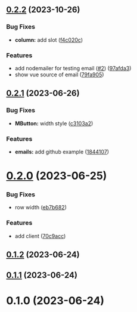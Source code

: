 ## [0.2.2](https://github.com/mysigmail/vue-email/compare/v0.2.1...v0.2.2) (2023-10-26)


### Bug Fixes

* **column:** add slot ([f4c020c](https://github.com/mysigmail/vue-email/commit/f4c020cf5c77621a81445683d8ba04618559fdf8))


### Features

* add nodemailer for testing email ([#2](https://github.com/mysigmail/vue-email/issues/2)) ([97afda3](https://github.com/mysigmail/vue-email/commit/97afda31579f4e6ae416b2e5b1ef6c69d3a23151))
* show vue source of email ([79fa905](https://github.com/mysigmail/vue-email/commit/79fa905b4a576811d73022d858614529eddd089e))



## [0.2.1](https://github.com/mysigmail/vue-email/compare/v0.2.0...v0.2.1) (2023-06-26)


### Bug Fixes

* **MButton:** width style ([c3103a2](https://github.com/mysigmail/vue-email/commit/c3103a2b275db0c52d08459ab02b14ec02fc259c))


### Features

* **emails:** add github example ([1844107](https://github.com/mysigmail/vue-email/commit/1844107191529cecfdb458653b26155e3385faa2))



# [0.2.0](https://github.com/mysigmail/vue-email/compare/v0.1.2...v0.2.0) (2023-06-25)


### Bug Fixes

* row width ([eb7b682](https://github.com/mysigmail/vue-email/commit/eb7b682c921bbf95bc3ae1f228aace6dded9945b))


### Features

* add client ([70c9acc](https://github.com/mysigmail/vue-email/commit/70c9acc06a0287cd0888fb86d1f1cd884556eed8))



## [0.1.2](https://github.com/mysigmail/vue-email/compare/v0.1.1...v0.1.2) (2023-06-24)



## [0.1.1](https://github.com/mysigmail/vue-email/compare/v0.1.0...v0.1.1) (2023-06-24)



# 0.1.0 (2023-06-24)



